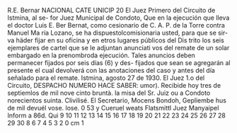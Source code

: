 R.E. Bernar
NACIONAL
CATE
UNICIP
20
El Juez Primero del Circuito de Istmina, al se-
for Juez Municipal de Condoto,
Que en la ejecución que lleva el doctor Luis E. Ber
Bernat, como cesionario de C. A. P. de la Torre contra Manuel Ma
ría Lozano, se ha dispuestolcomisionaria usted, para que se sir-
va häder fijar en su oficina y en etros lugares públicos del Dis
trito los seis ejemplares de cartel que se le adjuntan anunciati
vos del remate de un solar embargado en la prenombroda ejecución.
Tales anuncios deben permanecer fijados por seis días (6) y des-
fijados que sean se agregarán al presente el cual devolverá con
las anotaciones del caso y antes del día señalado para el remate.
Istmina, agosto 27 de 1930.
El Juez 1.o del Circuito,
DESPACHO NUMERO
HACE SABER:
umor).
Recibide hoy tres de septiemlos de mil nove
cinto bruntà. la misa del Sr. Juiz
ou
a
Condoto
norecientos suinta.
Clivilisé.
El Secretario,
Mocens
Bondoh, Gepliembe hus de mil
devuél vose.
lose.
0
53
y
Cueruel weats
Flatsmittl
Juez Manyaipel
Inform
a 86d. Qui
9 10 11 12 13 14 15 16 17 18 19 20 21 22 23 24 25 26 27 28 29 30
8
6 7
4 5
3
2
0 cm 1